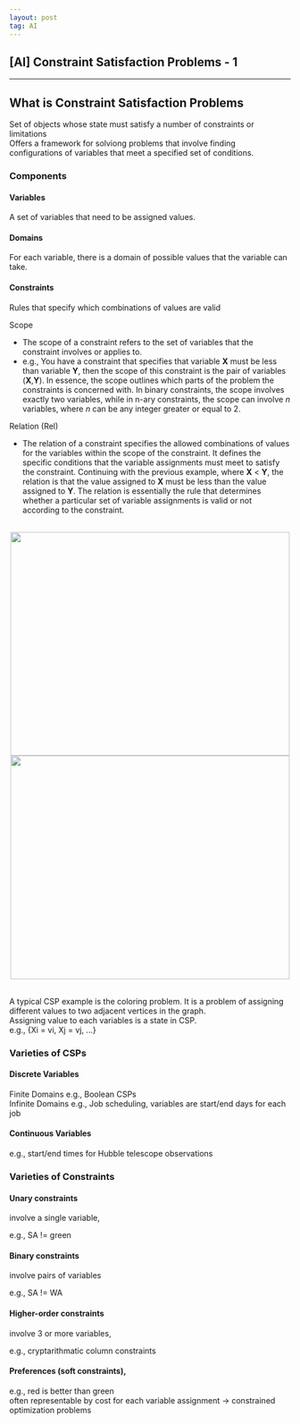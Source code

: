 ```yaml
---
layout: post
tag: AI
---
```


## [AI] Constraint Satisfaction Problems - 1
---

## What is Constraint Satisfaction Problems

Set of objects whose state must satisfy a number of constraints or limitations  
Offers a framework for solviong problems that involve finding configurations of variables that meet a specified set of conditions.

### Components

#### Variables

A set of variables that need to be assigned values.

#### Domains

For each variable, there is a domain of possible values that the variable can take.

#### Constraints

Rules that specify which combinations of values are valid

Scope

-   The scope of a constraint refers to the set of variables that the constraint involves or applies to.
-   e.g., You have a constraint that specifies that variable **X** must be less than variable **Y**, then the scope of this constraint is the pair of variables (**X**,**Y**). In essence, the scope outlines which parts of the problem the constraints is concerned with. In binary constraints, the scope involves exactly two variables, while in n-ary constraints, the scope can involve _n_ variables, where _n_ can be any integer greater or equal to 2.

Relation (Rel)

-   The relation of a constraint specifies the allowed combinations of values for the variables within the scope of the constraint. It defines the specific conditions that the variable assignments must meet to satisfy the constraint. Continuing with the previous example, where **X** < **Y**, the relation is that the value assigned to **X** must be less than the value assigned to **Y**. The relation is essentially the rule that determines whether a particular set of variable assignments is valid or not according to the constraint.

<br>
<div align="center">
<img src="https://github.com/Picbridge/Picbridge.github.io/assets/34910988/a1f68e86-00e2-4c81-9d6a-cc4b0934a7c8" width="500" height="400">
<img src="https://github.com/Picbridge/Picbridge.github.io/assets/34910988/46ac1251-ae9a-492a-84ba-2373f1efbab2" width="500" height="400">
</div>
<br>

A typical CSP example is the coloring problem. It is a problem of assigning different values to two adjacent vertices in the graph.  
Assigning value to each variables is a state in CSP.  
e.g., {Xi = vi, Xj = vj, ...}

### Varieties of CSPs

#### Discrete Variables

Finite Domains e.g., Boolean CSPs  
Infinite Domains e.g., Job scheduling, variables are start/end days for each job

#### Continuous Variables

e.g., start/end times for Hubble telescope observations

### Varieties of Constraints

#### Unary constraints

involve a single variable,

e.g., SA != green

#### Binary constraints

involve pairs of variables

e.g., SA != WA

#### Higher-order constraints

involve 3 or more variables,

e.g., cryptarithmatic column constraints

#### Preferences (soft constraints),

e.g., red is better than green  
often representable by cost for each variable assignment -> constrained optimization problems
